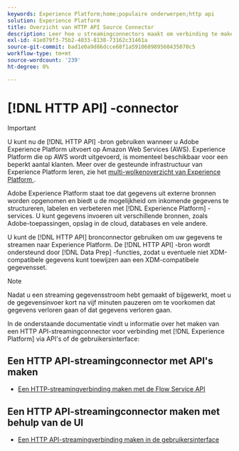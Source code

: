 ```yaml
---
keywords: Experience Platform;home;populaire onderwerpen;http api
solution: Experience Platform
title: Overzicht van HTTP API Source Connector
description: Leer hoe u streamingconnectors maakt om verbinding te maken met Adobe Experience Platform via API's of de gebruikersinterface.
exl-id: 41e079f3-75b2-4033-8138-73162c31461a
source-git-commit: bad1e0a9d86dcce68f1a591060989560435070c5
workflow-type: tm+mt
source-wordcount: '239'
ht-degree: 0%

---
```


# [!DNL HTTP API] -connector

>[!IMPORTANT]
>
>U kunt nu de [!DNL HTTP API] -bron gebruiken wanneer u Adobe Experience Platform uitvoert op Amazon Web Services (AWS). Experience Platform die op AWS wordt uitgevoerd, is momenteel beschikbaar voor een beperkt aantal klanten. Meer over de gesteunde infrastructuur van Experience Platform leren, zie het [ multi-wolkenoverzicht van Experience Platform ](../../../landing/multi-cloud.md).

Adobe Experience Platform staat toe dat gegevens uit externe bronnen worden opgenomen en biedt u de mogelijkheid om inkomende gegevens te structureren, labelen en verbeteren met [!DNL Experience Platform] -services. U kunt gegevens invoeren uit verschillende bronnen, zoals Adobe-toepassingen, opslag in de cloud, databases en vele andere.

U kunt de [!DNL HTTP API] bronconnector gebruiken om uw gegevens te streamen naar Experience Platform. De [!DNL HTTP API] -bron wordt ondersteund door [!DNL Data Prep] -functies, zodat u eventuele niet XDM-compatibele gegevens kunt toewijzen aan een XDM-compatibele gegevensset.

>[!NOTE]
>
>Nadat u een streaming gegevensstroom hebt gemaakt of bijgewerkt, moet u de gegevensinvoer kort na vijf minuten pauzeren om te voorkomen dat gegevens verloren gaan of dat gegevens verloren gaan.

In de onderstaande documentatie vindt u informatie over het maken van een HTTP API-streamingconnector voor verbinding met [!DNL Experience Platform] via API&#39;s of de gebruikersinterface:

## Een HTTP API-streamingconnector met API&#39;s maken

- [Een HTTP-streamingverbinding maken met de Flow Service API](../../tutorials/api/create/streaming/http.md)

## Een HTTP API-streamingconnector maken met behulp van de UI

- [Een HTTP API-streamingverbinding maken in de gebruikersinterface](../../tutorials/ui/create/streaming/http.md)
